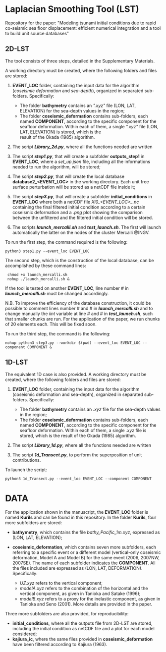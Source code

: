 # Laplacian Smoothing Tool (LST)

Repository for the paper: "Modeling tsunami initial conditions due to rapid co-seismic sea floor displacement: efficient numerical integration and a tool to build unit source databases"

## 2D-LST

The tool consists of three steps, detailed in the Supplementary Materials.

A working directory must be created, where the following folders and files are stored:

1. **EVENT_LOC** folder, containing the input data for the algorithm (*coseismic deformation* and *sea-depth*), organized in separated sub-folders. Specifically:
   * The folder **bathymetry** contains an *".xyz"* file (LON, LAT, ELEVATION) for the sea-depth values in the region;
   * The folder **coseismic_deformation** contains sub-folders, each named **COMPONENT**, according to the specific component for the seafloor deformation. Within each of them, a single *".xyz"* file (LON, LAT, ELEVATION) is stored, which is the   
     result of the Okada (1985) algorithm.
     
2. The script ***Library_2d.py***, where all the functions needed are written

3. The script ***step1.py***, that will create a subfolder **outputs_step1** in **EVENT_LOC**, where a *set_up.json* file, including all the informations needed to run the algorithm, will be stored; 

4. The script ***step2.py***, that will create the local database **database2_<EVENT_LOC>** in the working directory. Each unit free surface perturbation will be stored as a netCDF file inside it;

5. The script ***step3.py***, that will create a subfolder **initial_conditions** in **EVENT_LOC** where both a netCDF file *Xi0_<EVENT_LOC>_<COMPONENT>.nc* containing the final filtered initial condition according to a certain coseismic deformation and a *.png* plot showing the comparison between the unfiltered and the filtered initial condition will be stored.

6. The scripts ***launch_mercalli.sh*** and ***test_launch.sh***. The first will launch automatically the latter on the nodes of the cluster Mercalli @INGV.
   
    
To run the first step, the command required is the following:

```
python3 step1.py --event_loc EVENT_LOC
```

The second step, which is the construction of the local database, can be accomplished by these command lines:

```
 chmod +x launch_mercalli.sh  
 nohup ./launch_mercalli.sh &
```

If the tool is tested on another **EVENT_LOC**, line number # in ***launch_mercalli.sh*** must be changed accordingly.

N.B. To improve the efficiency of the database construction, it could be possible to comment lines number # and # in ***launch_mercalli.sh*** and to change manually the *iint* variable at line # and # in ***test_launch.sh***, such that smaller chunks are run. For the application of the paper, we run chunks of 20 elements each. This will be fixed soon. 

To run the third step, the command is the following:

```
nohup python3 step3.py --workdir $(pwd) --event_loc EVENT_LOC --component COMPONENT &
```

## 1D-LST

The equivalent 1D case is also provided. 
A working directory must be created, where the following folders and files are stored:

1. **EVENT_LOC** folder, containing the input data for the algorithm (coseismic deformation and sea-depth), organized in separated sub-folders. Specifically:
   
   * The folder **bathymetry** contains an *.xyz* file for the sea-depth values in the region;
   * The folder **coseismic_deformation** contains sub-folders, each named **COMPONENT**, according to the specific component for the seafloor deformation. Within each of them, a single *.xyz* file is stored, which is the result of the Okada (1985) algorithm.
     
2. The script ***Library_1d.py***, where all the functions needed are written

3. The script ***1d_Transect.py***, to perform the superposition of unit contributions.

To launch the script:

```
python3 1d_Transect.py --event_loc EVENT_LOC --component COMPONENT
```

# DATA

For the application shown in the manuscript, the **EVENT_LOC** folder is named **Kurils** and can be found in this repository.
In the folder **Kurils**, four more subfolders are stored:

* **bathymetry**, which contains the file *bathy_Pacific_1m.xyz*, expressed as (LON, LAT, ELEVATION);
  
* **coseismic_deformation**, which contains seven more subfolders, each referring to a specific event or a different model (vertical-only coseismic deformation, Model A and Model B) for the same event (2006, 2007NW, 2007SE). The name of each subfolder indicates the **COMPONENT**. All the files included are expressed as (LON, LAT, DEFORMATION). Specifically:
  
  * *UZ.xyz* refers to the vertical component;
  * *modelA.xyz* refers to the combination of the horizontal and the vertical component, as given in Tanioka and Satake (1996);
  * *modelB.xyz* refers to a proxy for the inelastic component, as given in Tanioka and Seno (2001).
More details are provided in the paper.

Three more subfolders are also provided, for reproducibility:

* **initial_conditions**, where all the outputs file from 2D-LST are stored, including the initial condition as netCDF file and a plot for each model considered;
* **kajiura_ic**, where the same files provided in **coseismic_deformation** have been filtered according to Kajiura (1963).





